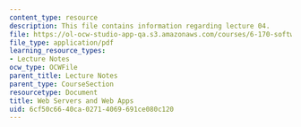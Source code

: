 ```yaml
---
content_type: resource
description: This file contains information regarding lecture 04.
file: https://ol-ocw-studio-app-qa.s3.amazonaws.com/courses/6-170-software-studio-spring-2013/6cf50c6640ca02714069691ce080c120_MIT6_170S13_04-web-srvrs.pdf
file_type: application/pdf
learning_resource_types:
- Lecture Notes
ocw_type: OCWFile
parent_title: Lecture Notes
parent_type: CourseSection
resourcetype: Document
title: Web Servers and Web Apps
uid: 6cf50c66-40ca-0271-4069-691ce080c120
---
```

